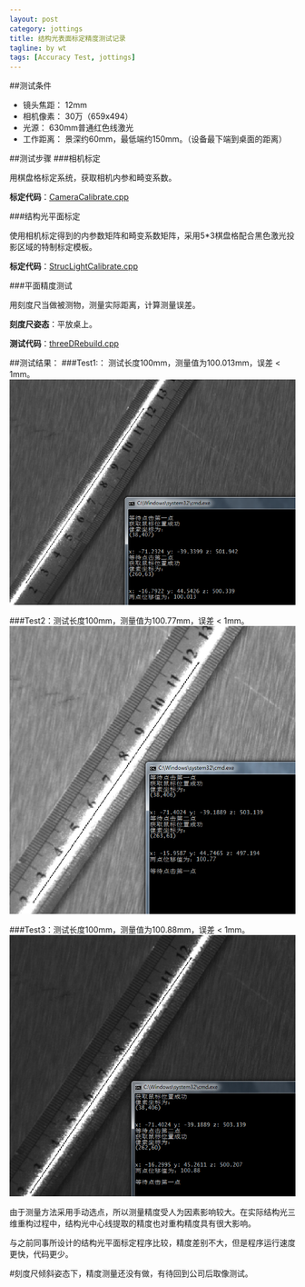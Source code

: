 ```yaml
---
layout: post
category: jottings
title: 结构光表面标定精度测试记录
tagline: by wt
tags: [Accuracy Test, jottings]
---
```


##测试条件
- 镜头焦距： 12mm
- 相机像素： 30万（659x494）
- 光源： 630mm普通红色线激光
- 工作距离： 景深约60mm，最低端约150mm。（设备最下端到桌面的距离）

<!--more-->

##测试步骤
###相机标定

用棋盘格标定系统，获取相机内参和畸变系数。

**标定代码**：[CameraCalibrate.cpp](https://github.com/wwtdsg/My-code-in-c-/blob/master/cameraCalibrationTestInC.cpp)

###结构光平面标定

使用相机标定得到的内参数矩阵和畸变系数矩阵，采用5*3棋盘格配合黑色激光投影区域的特制标定模板。

**标定代码**：[StrucLightCalibrate.cpp](https://github.com/wwtdsg/My-code-in-c-/blob/master/StrucLightCalibrate.cpp)

###平面精度测试

用刻度尺当做被测物，测量实际距离，计算测量误差。

**刻度尺姿态**：平放桌上。

**测试代码**：[threeDRebuild.cpp](https://github.com/wwtdsg/My-code-in-c-/blob/master/threeDRebuild.cpp)

##测试结果：
###Test1:： 测试长度100mm，测量值为100.013mm，误差 < 1mm。
![image](https://raw.githubusercontent.com/wwtdsg/My-code-in-c-/master/picture/test1.png)

###Test2：测试长度100mm，测量值为100.77mm，误差 < 1mm。
![image](https://raw.githubusercontent.com/wwtdsg/My-code-in-c-/master/picture/test2.jpg)

###Test3：测试长度100mm，测量值为100.88mm，误差 < 1mm。
![image](https://raw.githubusercontent.com/wwtdsg/My-code-in-c-/master/test3.jpg)

由于测量方法采用手动选点，所以测量精度受人为因素影响较大。在实际结构光三维重构过程中，结构光中心线提取的精度也对重构精度具有很大影响。

与之前同事所设计的结构光平面标定程序比较，精度差别不大，但是程序运行速度更快，代码更少。

#刻度尺倾斜姿态下，精度测量还没有做，有待回到公司后取像测试。
